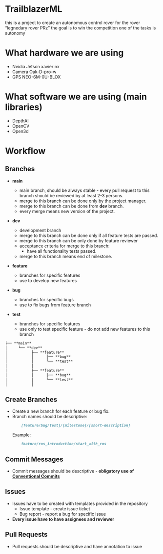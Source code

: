 # TrailblazerML

this is a project to create an autonomous control rover for the rover “legnedary rover PRz” the goal is to win the
competition one of the tasks is autonomy

# What hardware we are using

- Nvidia Jetson xavier nx
- Camera Oak-D-pro-w
- GPS NEO-6M-0U-BLOX

# What software we are using (main libraries)

- DepthAI
- OpenCV
- Open3d

# Workflow

## Branches

- **main**
  - main branch, should be always stable - every pull request to this branch should be reviewed by at least 2-3
    persons. 
  - merge to this branch can be done only by the project manager. 
  - merge to this branch can be done from **dev** branch.
  - every merge means new version of the project.
  
- **dev** 
  - development branch
  - merge to this branch can be done only if all feature tests are passed.
  - merge to this branch can be only done by feature reviewer 
  - acceptance criteria for merge to this branch:
    - have all functionality tests passed.
  - merge to this branch means end of milestone.

- **feature**
  - branches for specific features
  - use to develop new features
  
- **bug**
  - branches for specific bugs
  - use to fix bugs from feature branch
  
- **test**
  - branches for specific features
  - use only to test specific feature - do not add new features to this branch

```markdown
├── **main** 
│     └── **dev**
│           ├── **feature** 
│           │      ├── **bug**
│           │      └── **test**          
│           │
│           ├── **feature** 
│           │      ├── **bug**
│           │      └── **test**
│           │
```

## Create Branches

- Create a new branch for each feature or bug fix.
- Branch names should be descriptive:
    ```markdown
        [feature/bug/test]/[milestone]/[short-description]
    ```
  Example:
    ```markdown
        feature/ros_introduction/start_with_ros
    ```

## Commit Messages

- Commit messages should be descriptive - **obligatory use
  of [Conventional Commits](https://www.conventionalcommits.org/en/v1.0.0/)**

## Issues

- Issues have to be created with templates provided in the repository
    - Issue template - create issue ticket
    - Bug report - report a bug for specific issue
- **Every issue have to have assignees and reviewer**

## Pull Requests

- Pull requests should be descriptive and have annotation to issue

